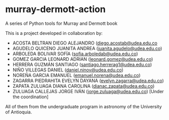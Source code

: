 # murray-dermott-action
A series of Python tools for Murray and Dermott book 

This is a project developed in collaboration by:

- ACOSTA BELTRAN DIEGO ALEJANDRO (diego.acostab@udea.edu.co
- AGUDELO QUICENO JUANITA ANDREA (juanita.agudelo@udea.edu.co)
- ARBOLEDA BOLIVAR SOFÍA (sofia.arboledab@udea.edu.co)
- GOMEZ GARCIA LEONARD ADRIAN (leonard.gomez@udea.edu.co)
- HERRERA GUZMÁN SANTIAGO (santiago.herrerag1@udea.edu.co)
- NIÑO VILLEGAS DANIEL (daniel.ninov@udea.edu.co)
- NOREÑA GARCIA EMANUEL (emanuel.norena@udea.edu.co)
- ZAGARRA PIEDRAHITA EVELYN DAYANA (evelyn.zagarra@udea.edu.co)
- ZAPATA ZULUAGA DIANA CAROLINA (dianac.zapata@udea.edu.co)
- ZULUAGA CALLEJAS JORGE IVÁN (jorge.zuluaga@udea.edu.co) [Under the coordination]  

All of them from the undergraduate program in astronomy of the
University of Antioquia.

